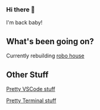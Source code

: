 ### Hi there 👋

I'm back baby!

## What's been going on?

Currently rebuilding [robo house](https://robo-house.com)

## Other Stuff

[Pretty VSCode stuff](https://gist.github.com/kevin-wynn/19f71a484a136668db41ca200a8895ae)

[Pretty Terminal stuff](https://gist.github.com/kevin-wynn/feec1b2701b30a787d753a6ea46a8c66)
